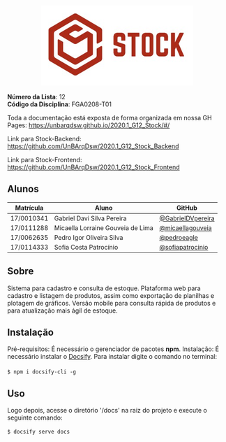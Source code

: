 <p align="center">
<img src=docs/assets/Logo03.jpg />
</p>

**Número da Lista**: 12<br>
**Código da Disciplina**: FGA0208-T01<br>

Toda a documentação está exposta de forma organizada em nossa GH Pages: https://unbarqdsw.github.io/2020.1_G12_Stock/#/

Link para Stock-Backend: <https://github.com/UnBArqDsw/2020.1_G12_Stock_Backend>
<br>

Link para Stock-Frontend: <https://github.com/UnBArqDsw/2020.1_G12_Stock_Frontend>

## Alunos

| Matrícula  | Aluno    |GitHub                         |
| ---------- | --------------------------------- | - |
| 17/0010341 | Gabriel Davi Silva Pereira        | [@GabrielDVpereira](https://github.com/GabrielDVpereira)
| 17/0111288 | Micaella Lorraine Gouveia de Lima | [@micaellagouveia](https://github.com/micaellagouveia)
| 17/0062635 | Pedro Igor Oliveira Silva         | [@pedroeagle](https://github.com/pedroeagle)
| 17/0114333 | Sofia Costa Patrocínio            | [@sofiapatrocinio](https://github.com/sofiapatrocinio)

## Sobre

Sistema para cadastro e consulta de estoque. Plataforma web para cadastro e listagem de produtos, assim como exportação de planilhas e plotagem de gráficos. Versão mobile para consulta rápida de produtos e para atualização mais ágil de estoque.

## Instalação

Pré-requisitos: É necessário o gerenciador de pacotes **npm**.
Instalação: É necessário instalar o [Docsify](https://docsify.js.org/#/). Para instalar digite o comando no terminal:<br><br>
```$ npm i docsify-cli -g```

## Uso

Logo depois, acesse o diretório '/docs' na raiz do projeto e execute o seguinte comando:<br>

```$ docsify serve docs```
